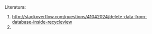 Literatura:
  1. http://stackoverflow.com/questions/41042024/delete-data-from-database-inside-recycleview
  2. 
